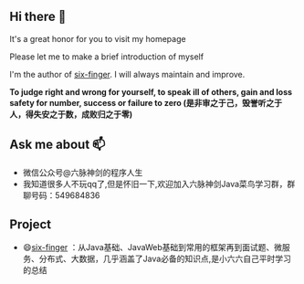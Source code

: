 ## Hi there 👋

It's a great honor for you to visit my homepage

Please let me to make a brief introduction of myself

I'm the author of [six-finger](https://github.com/bin392328206/six-finger). I will always maintain and improve.

**To judge right and wrong for yourself, to speak ill of others, gain and loss safety for number, success or failure to zero
(是非审之于己，毁誉听之于人，得失安之于数，成败归之于零)**


## Ask me about 📫 
- 微信公众号@六脉神剑的程序人生
- 我知道很多人不玩qq了,但是怀旧一下,欢迎加入六脉神剑Java菜鸟学习群，群聊号码：549684836


## Project
- 😄[six-finger](https://github.com/bin392328206/six-finger) ：从Java基础、JavaWeb基础到常用的框架再到面试题、微服务、分布式、大数据，几乎涵盖了Java必备的知识点,是小六六自己平时学习的总结




















<!--
**bin392328206/bin392328206** is a ✨ _special_ ✨ repository because its `README.md` (this file) appears on your GitHub profile.

Here are some ideas to get you started:

- 🔭 I’m currently working on ...
- 🌱 I’m currently learning ...
- 👯 I’m looking to collaborate on ...
- 🤔 I’m looking for help with ...
- 💬 Ask me about ...
- 📫 How to reach me: ...
- 😄 Pronouns: ...
- ⚡ Fun fact: ...
-->
